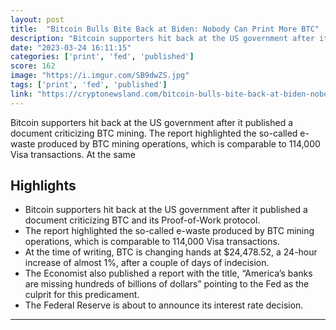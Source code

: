 ```yaml
---
layout: post
title:  "Bitcoin Bulls Bite Back at Biden: Nobody Can Print More BTC"
description: "Bitcoin supporters hit back at the US government after it published a document criticizing BTC mining. The report highlighted the so-called e-waste produced by BTC mining operations, which is comparable to 114,000 Visa transactions. At the same"
date: "2023-03-24 16:11:15"
categories: ['print', 'fed', 'published']
score: 162
image: "https://i.imgur.com/SB9dwZS.jpg"
tags: ['print', 'fed', 'published']
link: "https://cryptonewsland.com/bitcoin-bulls-bite-back-at-biden-nobody-can-print-more-btc/"
---
```


Bitcoin supporters hit back at the US government after it published a document criticizing BTC mining. The report highlighted the so-called e-waste produced by BTC mining operations, which is comparable to 114,000 Visa transactions. At the same

## Highlights

- Bitcoin supporters hit back at the US government after it published a document criticizing BTC and its Proof-of-Work protocol.
- The report highlighted the so-called e-waste produced by BTC mining operations, which is comparable to 114,000 Visa transactions.
- At the time of writing, BTC is changing hands at $24,478.52, a 24-hour increase of almost 1%, after a couple of days of indecision.
- The Economist also published a report with the title, “America’s banks are missing hundreds of billions of dollars” pointing to the Fed as the culprit for this predicament.
- The Federal Reserve is about to announce its interest rate decision.

---
